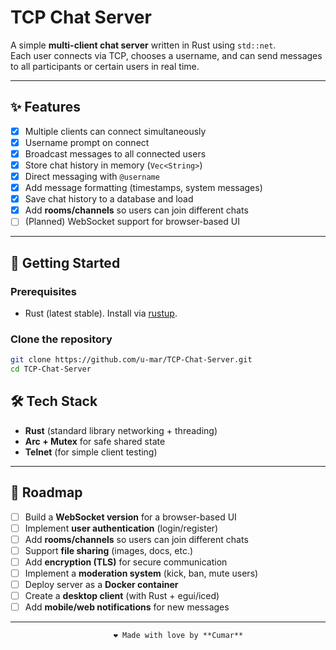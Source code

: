 # TCP Chat Server  

A simple **multi-client chat server** written in Rust using `std::net`.  
Each user connects via TCP, chooses a username, and can send messages to all participants or certain users in real time.  

---

## ✨ Features  
- [x] Multiple clients can connect simultaneously  
- [x] Username prompt on connect  
- [x] Broadcast messages to all connected users  
- [x] Store chat history in memory (`Vec<String>`)  
- [x] Direct messaging with `@username` 
- [x] Add message formatting (timestamps, system messages)  
- [x] Save chat history to a database and load
- [x] Add **rooms/channels** so users can join different chats 
- [ ] (Planned) WebSocket support for browser-based UI  

---

## 🚀 Getting Started  

### Prerequisites  
- Rust (latest stable). Install via [rustup](https://www.rust-lang.org/tools/install).  

### Clone the repository  
```bash
git clone https://github.com/u-mar/TCP-Chat-Server.git
cd TCP-Chat-Server
```

## 🛠 Tech Stack  
- **Rust** (standard library networking + threading)  
- **Arc + Mutex** for safe shared state  
- **Telnet** (for simple client testing)  

---

## 🔮 Roadmap  
- [ ] Build a **WebSocket version** for a browser-based UI  
- [ ] Implement **user authentication** (login/register)  
- [ ] Add **rooms/channels** so users can join different chats  
- [ ] Support **file sharing** (images, docs, etc.)  
- [ ] Add **encryption (TLS)** for secure communication  
- [ ] Implement a **moderation system** (kick, ban, mute users)  
- [ ] Deploy server as a **Docker container**  
- [ ] Create a **desktop client** (with Rust + egui/iced)  
- [ ] Add **mobile/web notifications** for new messages  

---
                           ❤️ Made with love by **Cumar**